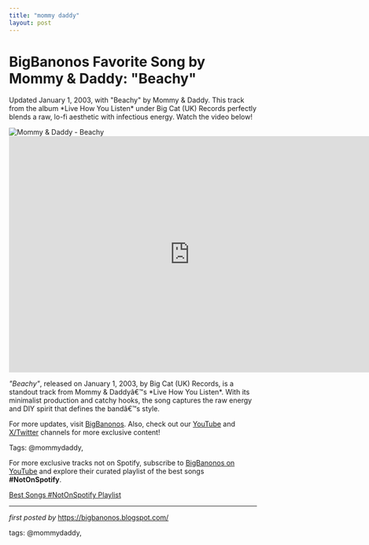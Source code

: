 ```yaml
---
title: "mommy daddy"
layout: post
---
```

<!-- Title of the Post -->
<h1 >BigBanonos Favorite Song by Mommy & Daddy: "Beachy"</h1> <!-- Introductory Text -->
<p >Updated January 1, 2003, with "Beachy" by Mommy & Daddy. This track from the album *Live How You Listen* under Big Cat (UK) Records perfectly blends a raw, lo-fi aesthetic with infectious energy. Watch the video below!</p> <!-- Featured Image -->
<div > <img src="https://f4.bcbits.com/img/a2151528386_10.jpg" alt="Mommy & Daddy - Beachy" />
</div> <!-- YouTube Video Embed -->
<div > <iframe width="733" height="480" src="https://www.youtube.com/embed/NbmLgtQ_Ih4" title="Beachy" frameborder="0" allow="accelerometer; autoplay; clipboard-write; encrypted-media; gyroscope; picture-in-picture; web-share" referrerpolicy="strict-origin-when-cross-origin" allowfullscreen></iframe>
</div> <!-- Song Information -->
<div > <p><em>"Beachy"</em>, released on January 1, 2003, by Big Cat (UK) Records, is a standout track from Mommy & Daddyâ€™s *Live How You Listen*. With its minimalist production and catchy hooks, the song captures the raw energy and DIY spirit that defines the bandâ€™s style.</p>
</div> <!-- Footer Links -->
<div > <p>For more updates, visit <a href="https://bigbanonos.blogspot.com/" target="_blank">BigBanonos</a>. Also, check out our <a href="https://www.youtube.com/@BigBanonos" target="_blank">YouTube</a> and <a href="https://x.com/bigbanonos" target="_blank">X/Twitter</a> channels for more exclusive content!</p>
</div> <!-- Tags -->
<p >Tags: @mommydaddy,</p>


<!--Subscribe and Playlist Links-->
<div>
    <p>For more exclusive tracks not on Spotify, subscribe to <a href="https://www.youtube.com/@BigBanonos" target="_blank">BigBanonos on YouTube</a> and explore their curated playlist of the best songs <strong>#NotOnSpotify</strong>.</p>
    <p><a href="https://www.youtube.com/playlist?list=PLtuNtuTatqI0kFahUCbtbfenC_ET5O_tr" target="_blank">Best Songs #NotOnSpotify Playlist<br /></a></p></div>

<hr />

<p><em>first posted by</em> <a href="https://bigbanonos.blogspot.com/" rel="noopener" target="_new">https://bigbanonos.blogspot.com/</a></p>

<p>tags: @mommydaddy,</p>
